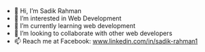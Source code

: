 - 👋 Hi, I’m Sadik Rahman
- 👀 I’m interested in Web Development 
- 🌱 I’m currently learning web development 
- 💞️ I’m looking to collaborate with other web developers
- 📫 Reach me at Facebook: www.linkedin.com/in/sadik-rahman1

<!---
sadik2702/sadik2702 is a ✨ special ✨ repository because its `README.md` (this file) appears on your GitHub profile.
You can click the Preview link to take a look at your changes.
--->
